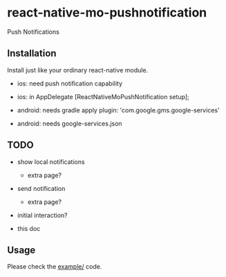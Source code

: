 # react-native-mo-pushnotification

Push Notifications

## Installation

Install just like your ordinary react-native module.

- ios: need push notification capability
- ios: in AppDelegate [ReactNativeMoPushNotification setup];

- android: needs gradle apply plugin: 'com.google.gms.google-services'
- android: needs google-services.json

## TODO
- show local notifications
  - extra page?
- send notification
  - extra page?
- initial interaction?

- this doc

## Usage

Please check the [example/](example/) code.

```ts
```
